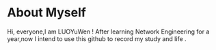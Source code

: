 # About Myself
Hi, everyone,I am LUOYuWen !
After learning Network Engineering for a year,now I intend to use this github to record my study and life .
